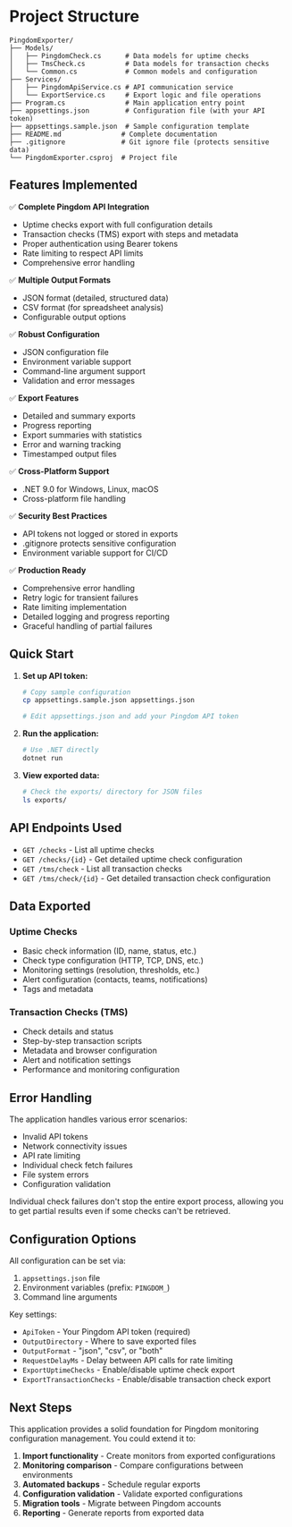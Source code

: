 # Project Structure

```
PingdomExporter/
├── Models/
│   ├── PingdomCheck.cs      # Data models for uptime checks
│   ├── TmsCheck.cs          # Data models for transaction checks
│   └── Common.cs            # Common models and configuration
├── Services/
│   ├── PingdomApiService.cs # API communication service
│   └── ExportService.cs     # Export logic and file operations
├── Program.cs               # Main application entry point
├── appsettings.json         # Configuration file (with your API token)
├── appsettings.sample.json  # Sample configuration template
├── README.md               # Complete documentation
├── .gitignore              # Git ignore file (protects sensitive data)
└── PingdomExporter.csproj  # Project file
```

## Features Implemented

✅ **Complete Pingdom API Integration**
- Uptime checks export with full configuration details
- Transaction checks (TMS) export with steps and metadata
- Proper authentication using Bearer tokens
- Rate limiting to respect API limits
- Comprehensive error handling

✅ **Multiple Output Formats**
- JSON format (detailed, structured data)
- CSV format (for spreadsheet analysis)
- Configurable output options

✅ **Robust Configuration**
- JSON configuration file
- Environment variable support
- Command-line argument support
- Validation and error messages

✅ **Export Features**
- Detailed and summary exports
- Progress reporting
- Export summaries with statistics
- Error and warning tracking
- Timestamped output files

✅ **Cross-Platform Support**
- .NET 9.0 for Windows, Linux, macOS
- Cross-platform file handling

✅ **Security Best Practices**
- API tokens not logged or stored in exports
- .gitignore protects sensitive configuration
- Environment variable support for CI/CD

✅ **Production Ready**
- Comprehensive error handling
- Retry logic for transient failures
- Rate limiting implementation
- Detailed logging and progress reporting
- Graceful handling of partial failures

## Quick Start

1. **Set up API token:**
   ```bash
   # Copy sample configuration
   cp appsettings.sample.json appsettings.json
   
   # Edit appsettings.json and add your Pingdom API token
   ```

2. **Run the application:**
   ```bash
   # Use .NET directly
   dotnet run
   ```

3. **View exported data:**
   ```bash
   # Check the exports/ directory for JSON files
   ls exports/
   ```

## API Endpoints Used

- `GET /checks` - List all uptime checks
- `GET /checks/{id}` - Get detailed uptime check configuration
- `GET /tms/check` - List all transaction checks
- `GET /tms/check/{id}` - Get detailed transaction check configuration

## Data Exported

### Uptime Checks
- Basic check information (ID, name, status, etc.)
- Check type configuration (HTTP, TCP, DNS, etc.)
- Monitoring settings (resolution, thresholds, etc.)
- Alert configuration (contacts, teams, notifications)
- Tags and metadata

### Transaction Checks (TMS)
- Check details and status
- Step-by-step transaction scripts
- Metadata and browser configuration
- Alert and notification settings
- Performance and monitoring configuration

## Error Handling

The application handles various error scenarios:
- Invalid API tokens
- Network connectivity issues
- API rate limiting
- Individual check fetch failures
- File system errors
- Configuration validation

Individual check failures don't stop the entire export process, allowing you to get partial results even if some checks can't be retrieved.

## Configuration Options

All configuration can be set via:
1. `appsettings.json` file
2. Environment variables (prefix: `PINGDOM_`)
3. Command line arguments

Key settings:
- `ApiToken` - Your Pingdom API token (required)
- `OutputDirectory` - Where to save exported files
- `OutputFormat` - "json", "csv", or "both"
- `RequestDelayMs` - Delay between API calls for rate limiting
- `ExportUptimeChecks` - Enable/disable uptime check export
- `ExportTransactionChecks` - Enable/disable transaction check export

## Next Steps

This application provides a solid foundation for Pingdom monitoring configuration management. You could extend it to:

1. **Import functionality** - Create monitors from exported configurations
2. **Monitoring comparison** - Compare configurations between environments
3. **Automated backups** - Schedule regular exports
4. **Configuration validation** - Validate exported configurations
5. **Migration tools** - Migrate between Pingdom accounts
6. **Reporting** - Generate reports from exported data
